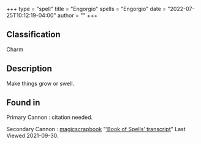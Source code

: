 +++
type = "spell"
title = "Engorgio"
spells = "Engorgio"
date = "2022-07-25T10:12:19-04:00"
author = ""
+++

## Classification

Charm

## Description

Make things grow or swell.

## Found in

Primary Cannon
:   citation needed.

Secondary Cannon
:   [magicscrapbook](https://magicscrapbook.tumblr.com/)
    "[‘Book of Spells’ transcript](https://magicscrapbook.tumblr.com/post/162085200042/book-of-spells-transcript)"
    Last Viewed 2021-09-30.
